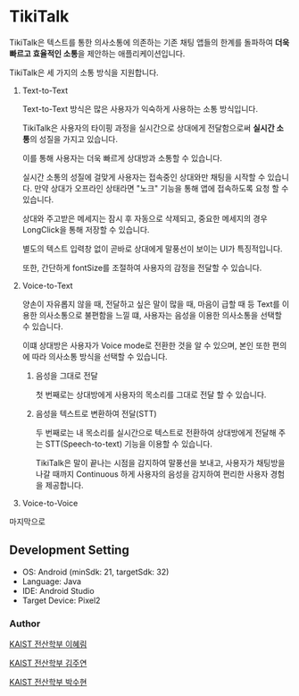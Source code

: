 # TikiTalk

TikiTalk은 텍스트를 통한 의사소통에 의존하는 기존 채팅 앱들의 한계를 돌파하여 **더욱 빠르고 효율적인 소통**을 제안하는 애플리케이션입니다.

TikiTalk은 세 가지의 소통 방식을 지원합니다.

1. Text-to-Text

      Text-to-Text 방식은 많은 사용자가 익숙하게 사용하는 소통 방식입니다. 

      TikiTalk은 사용자의 타이핑 과정을 실시간으로 상대에게 전달함으로써 **실시간 소통**의 성질을 가지고 있습니다.
      
      이를 통해 사용자는 더욱 빠르게 상대방과 소통할 수 있습니다. 
      
      실시간 소통의 성질에 걸맞게 사용자는 접속중인 상대와만 채팅을 시작할 수 있습니다. 만약 상대가 오프라인 상태라면 "노크" 기능을 통해 앱에 접속하도록 요청 할 수 있습니다.
      
      상대와 주고받은 메세지는 잠시 후 자동으로 삭제되고, 중요한 메세지의 경우 LongClick을 통해 저장할 수 있습니다.
      
      별도의 텍스트 입력창 없이 곧바로 상대에게 말풍선이 보이는 UI가 특징적입니다.
      
      또한, 간단하게 fontSize를 조절하여 사용자의 감정을 전달할 수 있습니다.
      

2. Voice-to-Text

      양손이 자유롭지 않을 때, 전달하고 싶은 말이 많을 때, 마음이 급할 때 등 Text를 이용한 의사소통으로 불편함을 느낄 떄, 사용자는 음성을 이용한 의사소통을 선택할 수 있습니다. 
      
      이떄 상대방은 사용자가 Voice mode로 전환한 것을 알 수 있으며, 본인 또한 편의에 따라 의사소통 방식을 선택할 수 있습니다.

      1) 음성을 그대로 전달

            첫 번째로는 상대방에게 사용자의 목소리를 그대로 전달 할 수 있습니다. 

      2) 음성을 텍스트로 변환하여 전달(STT)

            두 번째로는 내 목소리를 실시간으로 텍스트로 전환하여 상대방에게 전달해 주는 STT(Speech-to-text) 기능을 이용할 수 있습니다. 

            TikiTalk은 말이 끝나는 시점을 감지하여 말풍선을 보내고, 사용자가 채팅방을 나갈 때까지 Continuous 하게 사용자의 음성을 감지하여 편리한 사용자 경험을 제공합니다. 

3. Voice-to-Voice


마지막으로 
## Development Setting

- OS: Android (minSdk: 21, targetSdk: 32)
- Language: Java
- IDE: Android Studio
- Target Device: Pixel2

### Author

[KAIST 전산학부 이혜림](https://github.com/hermioneee2)

[KAIST 전산학부 김주연](https://github.com/editadiary)

[KAIST 전산학부 박수현](https://github.com/PSuHyeon)
